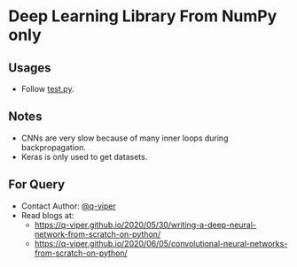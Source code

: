 # Deep Learning Library From NumPy only
## Usages
* Follow [test.py](https://github.com/q-viper/ML-DL-implementation/blob/Simple-DL/quark/test.py).

## Notes
* CNNs are very slow because of many inner loops during backpropagation.
* Keras is only used to get datasets.

## For Query
* Contact Author: [@q-viper](https://github.com/q-viper)
* Read blogs at: 
  * https://q-viper.github.io/2020/05/30/writing-a-deep-neural-network-from-scratch-on-python/
  * https://q-viper.github.io/2020/06/05/convolutional-neural-networks-from-scratch-on-python/
